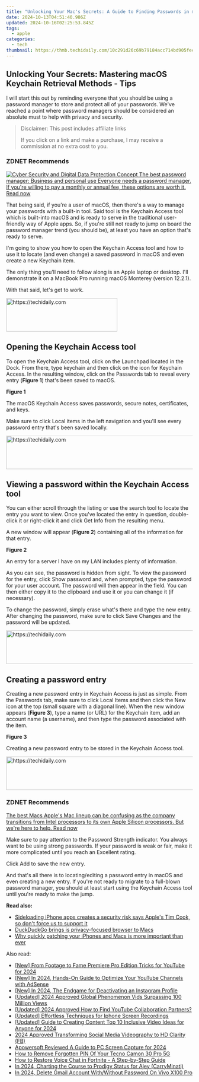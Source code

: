 ```yaml
---
title: "Unlocking Your Mac's Secrets: A Guide to Finding Passwords in macOS Keychain - Insights From ZDNet"
date: 2024-10-13T04:51:40.986Z
updated: 2024-10-16T02:25:53.845Z
tags:
  - apple
categories:
  - tech
thumbnail: https://thmb.techidaily.com/10c291d26c69b79184acc714bd905fecf227774d1628ff4b17b2024d943bf02d.jpg
---
```


## Unlocking Your Secrets: Mastering macOS Keychain Retrieval Methods - Tips

I will start this out by reminding everyone that you should be using a password manager to store and protect all of your passwords. We've reached a point where password managers should be considered an absolute must to help with privacy and security.

>  Disclaimer: This post includes affiliate links
>
>  If you click on a link and make a purchase, I may receive a commission at no extra cost to you.
>

### **ZDNET** Recommends

[![Cyber Security and Digital Data Protection Concept](https://www.zdnet.com/a/img/resize/b984513c67ba4f8c0e132348960af5f4f0063327/2020/05/08/caa1687e-f4c5-463f-b479-789ccf6d5245/istock-1156386758.jpg?auto=webp&fit=crop&frame=1&height=238.5&width=459) The best password manager: Business and personal use Everyone needs a password manager. If you're willing to pay a monthly or annual fee, these options are worth it.  Read now](https://www.zdnet.com/article/best-password-manager/)

That being said, if you're a user of macOS, then there's a way to manage your passwords with a built-in tool. Said tool is the Keychain Access tool which is built-into macOS and is ready to serve in the traditional user-friendly way of Apple apps. So, if you're still not ready to jump on board the password manager trend (you should be), at least you have an option that's ready to serve.

I'm going to show you how to open the Keychain Access tool and how to use it to locate (and even change) a saved password in macOS and even create a new Keychain item.

The only thing you'll need to follow along is an Apple laptop or desktop. I'll demonstrate it on a MacBook Pro running macOS Monterey (version 12.2.1). 

With that said, let's get to work.

<!-- affiliate ads begin -->
<a href="https://aligracehair.sjv.io/c/5597632/1868571/19272" target="_top" id="1868571">
  <img src="//a.impactradius-go.com/display-ad/19272-1868571" border="0" alt="https://techidaily.com" width="300" height="90"/>
</a>
<img height="0" width="0" src="https://aligracehair.sjv.io/i/5597632/1868571/19272" style="position:absolute;visibility:hidden;" border="0" />
<!-- affiliate ads end -->

## Opening the Keychain Access tool

To open the Keychain Access tool, click on the Launchpad located in the Dock. From there, type keychain and then click on the icon for Keychain Access. In the resulting window, click on the Passwords tab to reveal every entry (**Figure 1**) that's been saved to macOS.

**Figure 1**

The macOS Keychain Access saves passwords, secure notes, certificates, and keys.

Make sure to click Local items in the left navigation and you'll see every password entry that's been saved locally.

<!-- affiliate ads begin -->
<a href="https://aligracehair.sjv.io/c/5597632/1868499/19272" target="_top" id="1868499">
  <img src="//a.impactradius-go.com/display-ad/19272-1868499" border="0" alt="https://techidaily.com" width="728" height="90"/>
</a>
<img height="0" width="0" src="https://aligracehair.sjv.io/i/5597632/1868499/19272" style="position:absolute;visibility:hidden;" border="0" />
<!-- affiliate ads end -->

## Viewing a password within the Keychain Access tool

You can either scroll through the listing or use the search tool to locate the entry you want to view. Once you've located the entry in question, double-click it or right-click it and click Get Info from the resulting menu.

A new window will appear (**Figure 2**) containing all of the information for that entry.

**Figure 2**

An entry for a server I have on my LAN includes plenty of information.

As you can see, the password is hidden from sight. To view the password for the entry, click Show password and, when prompted, type the password for your user account. The password will then appear in the field. You can then either copy it to the clipboard and use it or you can change it (if necessary).

To change the password, simply erase what's there and type the new entry. After changing the password, make sure to click Save Changes and the password will be updated.

<!-- affiliate ads begin -->
<a href="https://appsumo.8odi.net/c/5597632/2129738/7443" target="_top" id="2129738">
  <img src="//a.impactradius-go.com/display-ad/7443-2129738" border="0" alt="https://techidaily.com" width="728" height="90"/>
</a>
<img height="0" width="0" src="https://appsumo.8odi.net/i/5597632/2129738/7443" style="position:absolute;visibility:hidden;" border="0" />
<!-- affiliate ads end -->

## Creating a password entry

Creating a new password entry in Keychain Access is just as simple. From the Passwords tab, make sure to click Local Items and then click the New icon at the top (small square with a diagonal line). When the new window appears (**Figure 3**), type a name (or URL) for the Keychain item, add an account name (a username), and then type the password associated with the item.

**Figure 3**

Creating a new password entry to be stored in the Keychain Access tool. 

<!-- affiliate ads begin -->
<a href="https://aligracehair.sjv.io/c/5597632/1918719/19272" target="_top" id="1918719">
  <img src="//a.impactradius-go.com/display-ad/19272-1918719" border="0" alt="https://techidaily.com" width="728" height="90"/>
</a>
<img height="0" width="0" src="https://aligracehair.sjv.io/i/5597632/1918719/19272" style="position:absolute;visibility:hidden;" border="0" />
<!-- affiliate ads end -->

### **ZDNET** Recommends

[The best Macs Apple's Mac lineup can be confusing as the company transitions from Intel processors to its own Apple Silicon processors. But we're here to help.  Read now](https://www.zdnet.com/article/best-mac/)

Make sure to pay attention to the Password Strength indicator. You always want to be using strong passwords. If your password is weak or fair, make it more complicated until you reach an Excellent rating.

Click Add to save the new entry. 

And that's all there is to locating/editing a password entry in macOS and even creating a new entry. If you're not ready to migrate to a full-blown password manager, you should at least start using the Keychain Access tool until you're ready to make the jump.

**Read also:**

* [Sideloading iPhone apps creates a security risk says Apple's Tim Cook, so don't force us to support it](https://www.zdnet.com/article/sideloading-iphone-apps-creates-a-security-risk-says-apples-tim-cook-so-dont-force-us-to-support-it/)
* [DuckDuckGo brings is privacy-focused browser to Macs](https://www.zdnet.com/article/duckduckgo-brings-is-privacy-focused-browser-to-macs/)
* [Why quickly patching your iPhones and Macs is more important than ever](https://www.zdnet.com/article/why-quickly-patching-your-iphones-and-macs-is-more-important-than-ever/)

<ins class="adsbygoogle"
     style="display:block"
     data-ad-format="autorelaxed"
     data-ad-client="ca-pub-7571918770474297"
     data-ad-slot="1223367746"></ins>

<ins class="adsbygoogle"
     style="display:block"
     data-ad-client="ca-pub-7571918770474297"
     data-ad-slot="8358498916"
     data-ad-format="auto"
     data-full-width-responsive="true"></ins>

<span class="atpl-alsoreadstyle">Also read:</span>
<div><ul>
<li><a href="https://eaxpv-info.techidaily.com/new-from-footage-to-fame-premiere-pro-edition-tricks-for-youtube-for-2024/"><u>[New] From Footage to Fame Premiere Pro Edition Tricks for YouTube for 2024</u></a></li>
<li><a href="https://eaxpv-info.techidaily.com/new-in-2024-hands-on-guide-to-optimize-your-youtube-channels-with-adsense/"><u>[New] In 2024, Hands-On Guide to Optimize Your YouTube Channels with AdSense</u></a></li>
<li><a href="https://instagram-video-recordings.techidaily.com/new-in-2024-the-endgame-for-deactivating-an-instagram-profile/"><u>[New] In 2024, The Endgame for Deactivating an Instagram Profile</u></a></li>
<li><a href="https://eaxpv-info.techidaily.com/updated-2024-approved-global-phenomenon-vids-surpassing-100-million-views/"><u>[Updated] 2024 Approved Global Phenomenon Vids Surpassing 100 Million Views</u></a></li>
<li><a href="https://eaxpv-info.techidaily.com/updated-2024-approved-how-to-find-youtube-collaboration-partners/"><u>[Updated] 2024 Approved How to Find YouTube Collaboration Partners?</u></a></li>
<li><a href="https://desktop-recording.techidaily.com/updated-effortless-techniques-for-iphone-screen-recordings/"><u>[Updated] Effortless Techniques for Iphone Screen Recordings</u></a></li>
<li><a href="https://eaxpv-info.techidaily.com/updated-guide-to-creating-content-top-10-inclusive-video-ideas-for-anyone-for-2024/"><u>[Updated] Guide to Creating Content Top 10 Inclusive Video Ideas for Anyone for 2024</u></a></li>
<li><a href="https://facebook-video-content.techidaily.com/2024-approved-transforming-social-media-videography-to-hd-clarity-fb/"><u>2024 Approved Transforming Social Media Videography to HD Clarity (FB)</u></a></li>
<li><a href="https://visual-screen-recording.techidaily.com/apowersoft-reviewed-a-guide-to-pc-screen-capture-for-2024/"><u>Apowersoft Reviewed A Guide to PC Screen Capture for 2024</u></a></li>
<li><a href="https://unlock-android.techidaily.com/how-to-remove-forgotten-pin-of-your-tecno-camon-30-pro-5g-by-drfone-android/"><u>How to Remove Forgotten PIN Of Your Tecno Camon 30 Pro 5G</u></a></li>
<li><a href="https://sound-issues.techidaily.com/how-to-restore-voice-chat-in-fortnite-a-step-by-step-guide/"><u>How to Restore Voice Chat in Fortnite - A Step-by-Step Guide</u></a></li>
<li><a href="https://youtube-videos.techidaily.com/in-2024-charting-the-course-to-prodigy-status-for-ajey-carryminati/"><u>In 2024, Charting the Course to Prodigy Status for Ajey (CarryMinati)</u></a></li>
<li><a href="https://android-unlock.techidaily.com/in-2024-delete-gmail-account-withwithout-password-on-vivo-x100-pro-by-drfone-android/"><u>In 2024, Delete Gmail Account With/Without Password On Vivo X100 Pro</u></a></li>
</ul></div>

